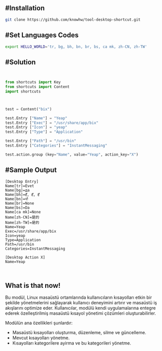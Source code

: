 
## #Installation
~~~bash
git clone https://github.com/knowhw/tool-desktop-shortcut.git
~~~


## #Set Languages Codes
```bash
export HELLO_WORLD='tr, bg, bh, bn, br, bs, ca mk, zh-CN, zh-TW'
```


##  #Solution
```py


from shortcuts import Key
from shortcuts import Content
import shortcuts



test = Content("bix")

test.Entry ["Name"] = "Yeap"
test.Entry ["Exec"] = "/usr/share/app/bix"
test.Entry ["Icon"] = "yeap"
test.Entry ["Type"] = "Application"

test.Entry ["Path"] = "/usr/bin"
test.Entry ["Categories"] = "InstantMessaging"

test.action.group (key="Name", value="Yeap", action_key="X")

```



## #Sample Output 
```
[Desktop Entry]
Name[tr]=Evet
Name[bg]=да
Name[bh]=हँ, हँ, हँ
Name[bn]=হ্যাঁ
Name[br]=None
Name[bs]=Da
Name[ca mk]=None
Name[zh-CN]=是的
Name[zh-TW]=是的
Name=Yeap
Exec=/usr/share/app/bix
Icon=yeap
Type=Application
Path=/usr/bin
Categories=InstantMessaging

[Desktop Action X]
Name=Yeap



```

## What is that now!

Bu modül, Linux masaüstü ortamlarında kullanıcıların kısayolları etkin bir şekilde yönetmelerini sağlayarak kullanıcı deneyimini artırır ve masaüstü iş akışlarını optimize eder.
Kullanıcılar, modülü kendi uygulamalarına entegre ederek özelleştirilmiş masaüstü kısayol yönetimi çözümleri oluşturabilirler.

Modülün ana özellikleri şunlardır:
- Masaüstü kısayolları oluşturma, düzenleme, silme ve güncelleme.
- Mevcut kısayolları yönetme.
- Kısayolları kategorilere ayirma ve bu kategorileri yönetme.




